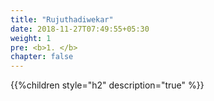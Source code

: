 ```yaml
---
title: "Rujuthadiwekar"
date: 2018-11-27T07:49:55+05:30
weight: 1
pre: <b>1. </b>
chapter: false
---
```


{{%children style="h2" description="true" %}}

